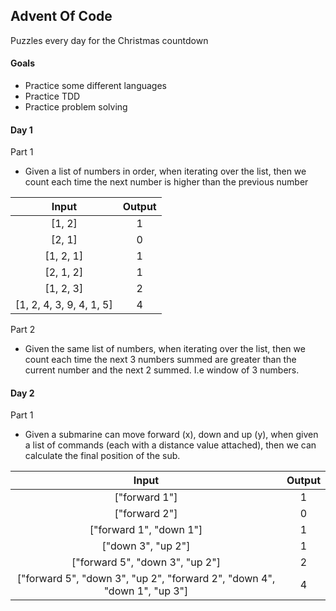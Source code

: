 ## Advent Of Code

Puzzles every day for the Christmas countdown

#### Goals

- Practice some different languages
- Practice TDD
- Practice problem solving

#### Day 1

Part 1

- Given a list of numbers in order, when iterating over the list, then we count each time the next number is higher than the previous number

|    Input                 |    Output    |
|:------------------------:|:------------:|
| [1, 2]                   |       1      |
| [2, 1]                   |       0      |
| [1, 2, 1]                |       1      |
| [2, 1, 2]                |       1      |
| [1, 2, 3]                |       2      |
| [1, 2, 4, 3, 9, 4, 1, 5] |       4      |

Part 2 

- Given the same list of numbers, when iterating over the list, then we count each time the next 3 numbers summed are greater than the current number and the next 2 summed. I.e window of 3 numbers.

#### Day 2

Part 1

- Given a submarine can move forward (x), down and up (y), when given a list of commands (each with a distance value attached), then we can calculate the final position of the sub.

|    Input                 |    Output    |
|:------------------------:|:------------:|
| ["forward 1"]                  |       1      |
| ["forward 2"]                  |       0      |
| ["forward 1", "down 1"]        |       1      |
| ["down 3", "up 2"]             |       1      |
| ["forward 5", "down 3", "up 2"]|       2      |
| ["forward 5", "down 3", "up 2", "forward 2", "down 4", "down 1", "up 3"] |       4      |